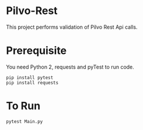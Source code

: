 # Pilvo-Rest
This project performs validation of Pilvo Rest Api calls.

# Prerequisite
You need Python 2, requests and pyTest to run code.
```
pip install pytest
pip install requests
```

# To Run
```
pytest Main.py
```
